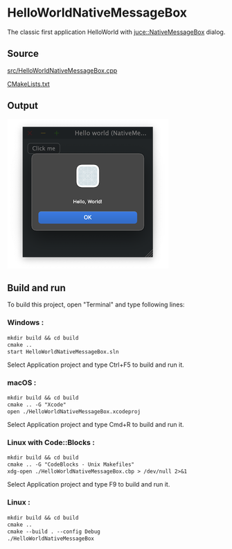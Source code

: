 # HelloWorldNativeMessageBox

The classic first application HelloWorld with [juce::NativeMessageBox](https://docs.juce.com/master/classNativeMessageBox.html) dialog.

## Source

[src/HelloWorldNativeMessageBox.cpp](src/HelloWorldNativeMessageBox.cpp)

[CMakeLists.txt](CMakeLists.txt)

## Output

![output](../../../docs/Pictures/HelloWorldNativeMessageBox.png)

## Build and run

To build this project, open "Terminal" and type following lines:

### Windows :

``` shell
mkdir build && cd build
cmake .. 
start HelloWorldNativeMessageBox.sln
```

Select Application project and type Ctrl+F5 to build and run it.

### macOS :

``` shell
mkdir build && cd build
cmake .. -G "Xcode"
open ./HelloWorldNativeMessageBox.xcodeproj
```

Select Application project and type Cmd+R to build and run it.

### Linux with Code::Blocks :

``` shell
mkdir build && cd build
cmake .. -G "CodeBlocks - Unix Makefiles"
xdg-open ./HelloWorldNativeMessageBox.cbp > /dev/null 2>&1
```

Select Application project and type F9 to build and run it.

### Linux :

``` shell
mkdir build && cd build
cmake .. 
cmake --build . --config Debug
./HelloWorldNativeMessageBox
```
